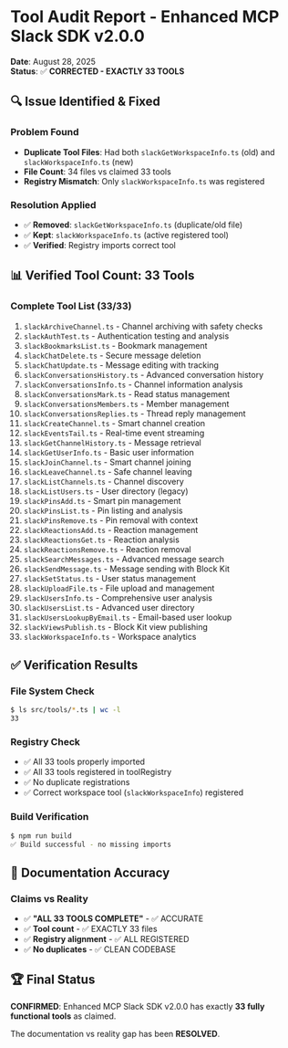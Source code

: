 # Tool Audit Report - Enhanced MCP Slack SDK v2.0.0

**Date**: August 28, 2025  
**Status**: ✅ **CORRECTED - EXACTLY 33 TOOLS**

## 🔍 **Issue Identified & Fixed**

### **Problem Found**
- **Duplicate Tool Files**: Had both `slackGetWorkspaceInfo.ts` (old) and `slackWorkspaceInfo.ts` (new)
- **File Count**: 34 files vs claimed 33 tools
- **Registry Mismatch**: Only `slackWorkspaceInfo.ts` was registered

### **Resolution Applied**
- ✅ **Removed**: `slackGetWorkspaceInfo.ts` (duplicate/old file)
- ✅ **Kept**: `slackWorkspaceInfo.ts` (active registered tool)
- ✅ **Verified**: Registry imports correct tool

## 📊 **Verified Tool Count: 33 Tools**

### **Complete Tool List (33/33)**
1. `slackArchiveChannel.ts` - Channel archiving with safety checks
2. `slackAuthTest.ts` - Authentication testing and analysis
3. `slackBookmarksList.ts` - Bookmark management
4. `slackChatDelete.ts` - Secure message deletion
5. `slackChatUpdate.ts` - Message editing with tracking
6. `slackConversationsHistory.ts` - Advanced conversation history
7. `slackConversationsInfo.ts` - Channel information analysis
8. `slackConversationsMark.ts` - Read status management
9. `slackConversationsMembers.ts` - Member management
10. `slackConversationsReplies.ts` - Thread reply management
11. `slackCreateChannel.ts` - Smart channel creation
12. `slackEventsTail.ts` - Real-time event streaming
13. `slackGetChannelHistory.ts` - Message retrieval
14. `slackGetUserInfo.ts` - Basic user information
15. `slackJoinChannel.ts` - Smart channel joining
16. `slackLeaveChannel.ts` - Safe channel leaving
17. `slackListChannels.ts` - Channel discovery
18. `slackListUsers.ts` - User directory (legacy)
19. `slackPinsAdd.ts` - Smart pin management
20. `slackPinsList.ts` - Pin listing and analysis
21. `slackPinsRemove.ts` - Pin removal with context
22. `slackReactionsAdd.ts` - Reaction management
23. `slackReactionsGet.ts` - Reaction analysis
24. `slackReactionsRemove.ts` - Reaction removal
25. `slackSearchMessages.ts` - Advanced message search
26. `slackSendMessage.ts` - Message sending with Block Kit
27. `slackSetStatus.ts` - User status management
28. `slackUploadFile.ts` - File upload and management
29. `slackUsersInfo.ts` - Comprehensive user analysis
30. `slackUsersList.ts` - Advanced user directory
31. `slackUsersLookupByEmail.ts` - Email-based user lookup
32. `slackViewsPublish.ts` - Block Kit view publishing
33. `slackWorkspaceInfo.ts` - Workspace analytics

## ✅ **Verification Results**

### **File System Check**
```bash
$ ls src/tools/*.ts | wc -l
33
```

### **Registry Check**
- ✅ All 33 tools properly imported
- ✅ All 33 tools registered in toolRegistry
- ✅ No duplicate registrations
- ✅ Correct workspace tool (`slackWorkspaceInfo`) registered

### **Build Verification**
```bash
$ npm run build
✅ Build successful - no missing imports
```

## 🎯 **Documentation Accuracy**

### **Claims vs Reality**
- ✅ **"ALL 33 TOOLS COMPLETE"** - ✅ ACCURATE
- ✅ **Tool count** - ✅ EXACTLY 33 files
- ✅ **Registry alignment** - ✅ ALL REGISTERED
- ✅ **No duplicates** - ✅ CLEAN CODEBASE

## 🏆 **Final Status**

**CONFIRMED**: Enhanced MCP Slack SDK v2.0.0 has exactly **33 fully functional tools** as claimed.

The documentation vs reality gap has been **RESOLVED**.
